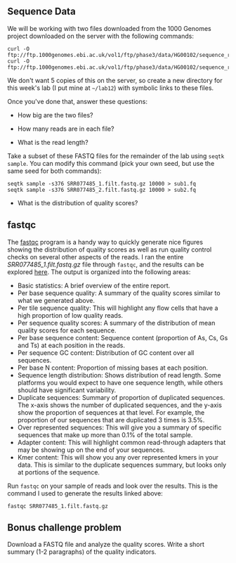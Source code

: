 Sequence Data
-------------

We will be working with two files downloaded from the 1000 Genomes
project downloaded on the server with the following commands:

    curl -O ftp://ftp.1000genomes.ebi.ac.uk/vol1/ftp/phase3/data/HG00102/sequence_read/SRR077485_1.filt.fastq.gz
    curl -O ftp://ftp.1000genomes.ebi.ac.uk/vol1/ftp/phase3/data/HG00102/sequence_read/SRR077485_2.filt.fastq.gz

We don't want 5 copies of this on the server, so create a new directory
for this week's lab (I put mine at `~/lab12`) with symbolic links to
these files.

Once you've done that, answer these questions:

-   How big are the two files?

-   How many reads are in each file?

-   What is the read length?

Take a subset of these FASTQ files for the remainder of the lab using
`seqtk sample`. You can modify this command (pick your own seed, but use
the same seed for both commands):

    seqtk sample -s376 SRR077485_1.filt.fastq.gz 10000 > sub1.fq
    seqtk sample -s376 SRR077485_2.filt.fastq.gz 10000 > sub2.fq

-   What is the distribution of quality scores?

fastqc
------

The [fastqc](https://www.bioinformatics.babraham.ac.uk/projects/fastqc/)
program is a handy way to quickly generate nice figures showing the
distribution of quality scores as well as run quality control checks on
several other aspects of the reads. I ran the entire
*SRR077485\_1.filt.fastq.gz* file through `fastqc`, and the results can
be explored
[here](https://bifxapps.github.io/BIFX552/SRR077485_1.filt_fastqc/fastqc_report.html).
The output is organized into the following areas:

-   Basic statistics: A brief overview of the entire report.
-   Per base sequence quality: A summary of the quality scores similar
    to what we generated above.
-   Per tile sequence quality: This will highlight any flow cells that
    have a high proportion of low quality reads.
-   Per sequence quality scores: A summary of the distribution of mean
    quality scores for each sequence.
-   Per base sequence content: Sequence content (proportion of As, Cs,
    Gs and Ts) at each position in the reads.
-   Per sequence GC content: Distribution of GC content over
    all sequences.
-   Per base N content: Proportion of missing bases at each position.
-   Sequence length distribution: Shows distribution of read length.
    Some platforms you would expect to have one sequence length, while
    others should have significant variability.
-   Duplicate sequences: Summary of proportion of duplicated sequences.
    The x-axis shows the number of duplicated sequences, and the y-axis
    show the proportion of sequences at that level. For example, the
    proportion of our sequences that are duplicated 3 times is 3.5%.
-   Over represented sequences: This will give you a summary of specific
    sequences that make up more than 0.1% of the total sample.
-   Adapter content: This will highlight common read-through adapters
    that may be showing up on the end of your sequences.
-   Kmer content: This will show you any over represented kmers in
    your data. This is similar to the duplicate sequences summary, but
    looks only at portions of the sequence.

Run `fastqc` on your sample of reads and look over the results. This is
the command I used to generate the results linked above:

    fastqc SRR077485_1.filt.fastq.gz

Bonus challenge problem
-----------------------

Download a FASTQ file and analyze the quality scores. Write a short
summary (1-2 paragraphs) of the quality indicators.
